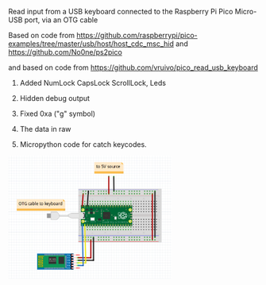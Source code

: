 Read input from a USB keyboard connected to the Raspberry Pi Pico Micro-USB port, via an OTG cable

Based on code from https://github.com/raspberrypi/pico-examples/tree/master/usb/host/host_cdc_msc_hid and https://github.com/No0ne/ps2pico

and 
based on code from https://github.com/vruivo/pico_read_usb_keyboard

1. Added NumLock CapsLock ScrollLock, Leds  

2. Hidden debug output

3. Fixed 0xa ("g" symbol)

4. The data in raw

5. Micropython code for catch keycodes.

<img src="/pico_read_usb_otg.png" width=65%>


